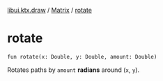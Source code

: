 [libui.ktx.draw](../README.md) / [Matrix](README.md) / [rotate](rotate.md)

# rotate

`fun rotate(x: Double, y: Double, amount: Double)`

Rotates paths by `amount` **radians** around (`x`, `y`).

